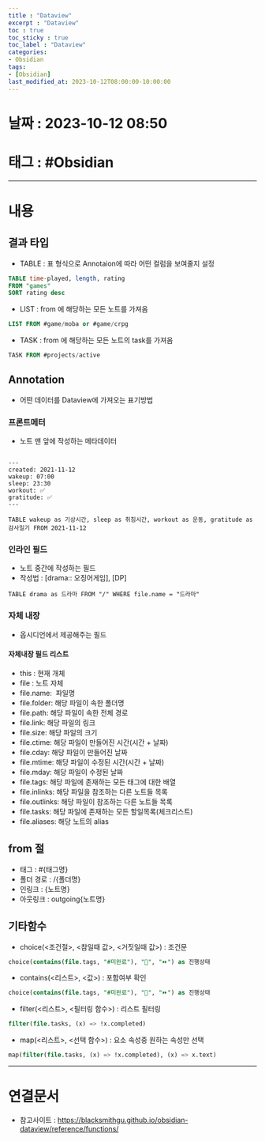 ```yaml
---
title : "Dataview"
excerpt : "Dataview"
toc : true
toc_sticky : true
toc_label : "Dataview"
categories:
- Obsidian
tags:
- [Obsidian]
last_modified_at: 2023-10-12T08:00:00-10:00:00
---
```


# 날짜 : 2023-10-12 08:50

# 태그 : #Obsidian 
---

# 내용

## 결과 타입
- TABLE : 표 형식으로 Annotaion에 따라 어떤 컬럼을 보여줄지 설정

```sql
TABLE time-played, length, rating 
FROM "games" 
SORT rating desc
```

- LIST : from 에 해당하는 모든 노트를 가져옴

```sql
LIST FROM #game/moba or #game/crpg
```

- TASK : from 에 해당하는 모든 노트의 task를 가져옴

```sql
TASK FROM #projects/active
```

## Annotation
- 어떤 데이터를 Dataview에 가져오는 표기방법

### 프론트메터
- 노트 맨 앞에 작성하는 메타데이터
```

--- 
created: 2021-11-12 
wakeup: 07:00 
sleep: 23:30 
workout: ✅ 
gratitude: ✅ 
---
```

```
TABLE wakeup as 기상시간, sleep as 취침시간, workout as 운동, gratitude as 감사일기 FROM 2021-11-12
```

### 인라인 필드
- 노트 중간에 작성하는 필드
- 작성법 : \[drama:: 오징어게임\], \[DP\]
```
TABLE drama as 드라마 FROM "/" WHERE file.name = "드라마"
```

### 자체 내장
- 옵시디언에서 제공해주는 필드

#### 자체내장 필드 리스트
- this : 현재 개체
- file : 노트 자체
- file.name:  파일명  
- file.folder: 해당 파일이 속한 폴더명  
- file.path: 해당 파일이 속한 전체 경로  
- file.link: 해당 파일의 링크  
- file.size: 해당 파일의 크기  
- file.ctime: 해당 파일이 만들어진 시간(시간 + 날짜)  
- file.cday: 해당 파일이 만들어진 날짜  
- file.mtime: 해당 파일이 수정된 시간(시간 + 날짜)  
- file.mday: 해당 파일이 수정된 날짜  
- file.tags: 해당 파일에 존재하는 모든 태그에 대한 배열   
- file.inlinks: 해당 파일을 참조하는 다른 노트들 목록  
- file.outlinks: 해당 파일이 참조하는 다른 노트들 목록
- file.tasks: 해당 파일에 존재하는 모든 할일목록(체크리스트)
- file.aliases: 해당 노트의 alias

## from 절
- 태그 : \#{태그명}
- 폴더 경로 : /{폴더명}
- 인링크 : {노트명}
- 아웃링크 : outgoing{노트명}

## 기타함수
- choice(<조건절>, <참일때 값>, <거짓일때 값>) : 조건문

```sql
choice(contains(file.tags, "#미완료"), "🚫", "⏩") as 진행상태
```

- contains(<리스트>, <값>) : 포함여부 확인

```sql
choice(contains(file.tags, "#미완료"), "🚫", "⏩") as 진행상태
```

- filter(<리스트>, <필터링 함수>) : 리스트 필터링

```sql
filter(file.tasks, (x) => !x.completed)
```

- map(<리스트>, <선택 함수>) : 요소 속성중 원하는 속성만 선택

```sql
map(filter(file.tasks, (x) => !x.completed), (x) => x.text)
```

---

# 연결문서
- 참고사이트 : https://blacksmithgu.github.io/obsidian-dataview/reference/functions/

